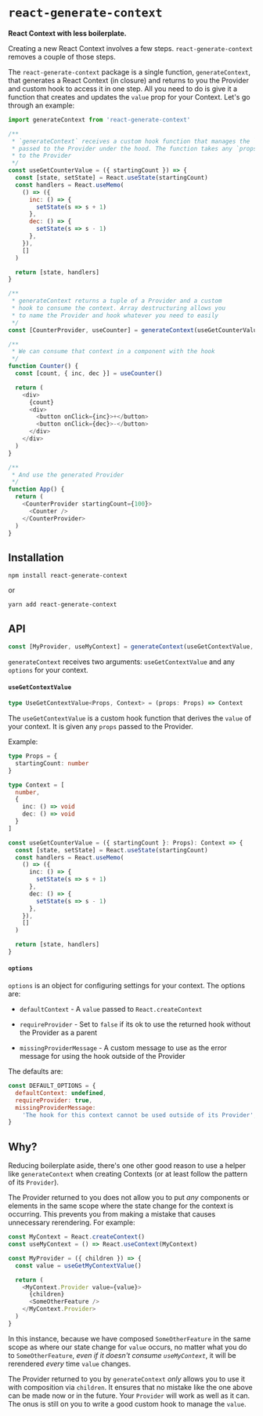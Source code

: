 # `react-generate-context`

**React Context with less boilerplate.**

Creating a new React Context involves a few steps. `react-generate-context` removes a couple of those steps.

The `react-generate-context` package is a single function, `generateContext`, that generates a React Context (in closure) and returns to you the Provider and custom hook to access it in one step. All you need to do is give it a function that creates and updates the `value` prop for your Context. Let's go through an example:

```javascript
import generateContext from 'react-generate-context'

/**
 * `generateContext` receives a custom hook function that manages the `value`
 * passed to the Provider under the hood. The function takes any `props` passed
 * to the Provider
 */
const useGetCounterValue = ({ startingCount }) => {
  const [state, setState] = React.useState(startingCount)
  const handlers = React.useMemo(
    () => ({
      inc: () => {
        setState(s => s + 1)
      },
      dec: () => {
        setState(s => s - 1)
      },
    }),
    []
  )

  return [state, handlers]
}

/**
 * generateContext returns a tuple of a Provider and a custom
 * hook to consume the context. Array destructuring allows you
 * to name the Provider and hook whatever you need to easily
 */
const [CounterProvider, useCounter] = generateContext(useGetCounterValue)

/**
 * We can consume that context in a component with the hook
 */
function Counter() {
  const [count, { inc, dec }] = useCounter()

  return (
    <div>
      {count}
      <div>
        <button onClick={inc}>+</button>
        <button onClick={dec}>-</button>
      </div>
    </div>
  )
}

/**
 * And use the generated Provider
 */
function App() {
  return (
    <CounterProvider startingCount={100}>
      <Counter />
    </CounterProvider>
  )
}
```

## Installation

```
npm install react-generate-context
```

or

```
yarn add react-generate-context
```

## API

```javascript
const [MyProvider, useMyContext] = generateContext(useGetContextValue, options)
```

`generateContext` receives two arguments: `useGetContextValue` and any `options` for your context.

#### `useGetContextValue`

```typescript
type UseGetContextValue<Props, Context> = (props: Props) => Context
```

The `useGetContextValue` is a custom hook function that derives the `value` of your context. It is given any `props` passed to the Provider.

Example:

```typescript
type Props = {
  startingCount: number
}

type Context = [
  number,
  {
    inc: () => void
    dec: () => void
  }
]

const useGetCounterValue = ({ startingCount }: Props): Context => {
  const [state, setState] = React.useState(startingCount)
  const handlers = React.useMemo(
    () => ({
      inc: () => {
        setState(s => s + 1)
      },
      dec: () => {
        setState(s => s - 1)
      },
    }),
    []
  )

  return [state, handlers]
}
```

#### `options`

`options` is an object for configuring settings for your context. The options are:

- `defaultContext` - A `value` passed to `React.createContext`

- `requireProvider` - Set to `false` if its ok to use the returned hook without the Provider as a parent

- `missingProviderMessage` - A custom message to use as the error message for using the hook outside of the Provider

The defaults are:

```javascript
const DEFAULT_OPTIONS = {
  defaultContext: undefined,
  requireProvider: true,
  missingProviderMessage:
    'The hook for this context cannot be used outside of its Provider',
}
```

## Why?

Reducing boilerplate aside, there's one other good reason to use a helper like `generateContext` when creating Contexts (or at least follow the pattern of its `Provider`).

The Provider returned to you does not allow you to put _any_ components or elements in the same scope where the state change for the context is occurring. This prevents you from making a mistake that causes unnecessary rerendering. For example:

```javascript
const MyContext = React.createContext()
const useMyContext = () => React.useContext(MyContext)

const MyProvider = ({ children }) => {
  const value = useGetMyContextValue()

  return (
    <MyContext.Provider value={value}>
      {children}
      <SomeOtherFeature />
    </MyContext.Provider>
  )
}
```

In this instance, because we have composed `SomeOtherFeature` in the same scope as where our state change for `value` occurs, no matter what you do to `SomeOtherFeature`, _even if it doesn't consume `useMyContext`_, it will be rerendered _every_ time `value` changes.

The Provider returned to you by `generateContext` _only_ allows you to use it with composition via `children`. It ensures that no mistake like the one above can be made now or in the future. Your `Provider` will work as well as it can. The onus is still on you to write a good custom hook to manage the `value`.
